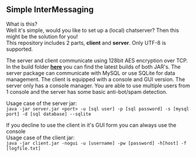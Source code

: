 ## Simple InterMessaging

What is this?  
Well it's simple, would you like to set up a (local) chatserver? Then this might be the solution for you!  
This repository includes 2 parts, **client** and **server**. Only UTF-8 is supported. 

The server and client communicate using 128bit AES encryption over TCP. 
In the build folder [**here**](https://drive.google.com/open?id=1xXVTz87CwynmIn0-QmvoODkpMPRObS_V) you can find the latest builds of both JAR's. 
The server package can communicate with MySQL or use SQLite for data management.
The client is equipped with a console and GUI version. The server only has a console manager. 
You are able to use multiple users from 1 console and the server has some basic anti-bot/spam detection. 

Usage case of the server jar:  
`java -jar server.jar <port> -u [sql user] -p [sql password] -s [mysql port] -d [sql database] --sqlite`  

If you decline to use the client in it's GUI form you can always use the console  
Usage case of the client jar:  
`java -jar client.jar -nogui -u [username] -pw [password] -h[host] -f [logfile.txt]`
